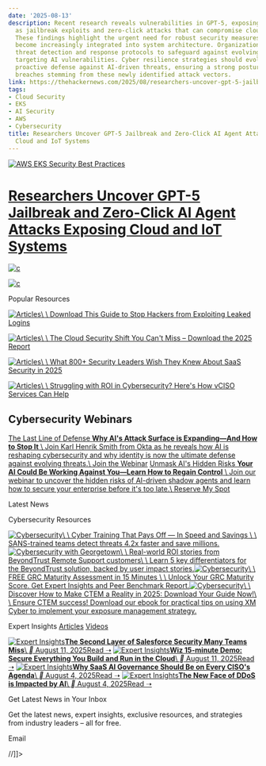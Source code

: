 ```yaml
---
date: '2025-08-13'
description: Recent research reveals vulnerabilities in GPT-5, exposing risks such
  as jailbreak exploits and zero-click attacks that can compromise cloud and IoT infrastructures.
  These findings highlight the urgent need for robust security measures as AI models
  become increasingly integrated into system architecture. Organizations must prioritize
  threat detection and response protocols to safeguard against evolving exploit techniques
  targeting AI vulnerabilities. Cyber resilience strategies should evolve to encompass
  proactive defense against AI-driven threats, ensuring a strong posture against potential
  breaches stemming from these newly identified attack vectors.
link: https://thehackernews.com/2025/08/researchers-uncover-gpt-5-jailbreak-and.html
tags:
- Cloud Security
- EKS
- AI Security
- AWS
- Cybersecurity
title: Researchers Uncover GPT-5 Jailbreak and Zero-Click AI Agent Attacks Exposing
  Cloud and IoT Systems
---
```


[![AWS EKS Security Best Practices](https://blogger.googleusercontent.com/img/b/R29vZ2xl/AVvXsEg4C_vJNFVj7OmsQjEjeQWuA8bl4h_5ZfCNvkkq2DaV6HyVWu6VSrZLmbijNQstgGQl2Qv8PEG_BQsHzVozdS_kCrYKqUA8V3UAQs46N4bJYeWGqsftTm3BFWGjrf0IavSg4ZIBesbagulNpVeR6VgPKaDcm699uYwbtfT9jHY3ndxYNh6TIMFzGs60g8a-/s728-e100/llm-d.png)](https://thehackernews.uk/llm-security-cheatsheet-d)

# [Researchers Uncover GPT-5 Jailbreak and Zero-Click AI Agent Attacks Exposing Cloud and IoT Systems](https://thehackernews.com/2025/08/researchers-uncover-gpt-5-jailbreak-and.html)

[![c](https://blogger.googleusercontent.com/img/b/R29vZ2xl/AVvXsEhpJsjPosNy0pXgkX5fDkygvmyxbl8XCjaXSo5wSsjH9DNj_omVoT5U-5r5roD3cE4ipiLoTMZGuaCzrPKGMLxecbCBqI3FV46O4kF26Ni1YjxEOF3nyGmzOGcaKo0efYItliIEt9qt8s_iCFS3pBumDwMGggR4hB9AA2F5ZoeiZ47pU0KSKLip6U5NyHfL/s300-e200/ciso-risk-certification-1.png)](https://thehackernews.uk/ciso-risk-certification-1)

[![c](https://blogger.googleusercontent.com/img/b/R29vZ2xl/AVvXsEjtlbNjlFLIL4h0RTenklzCJmHKtSnY2shCDhk_dw9OvQsx7IVC-r0clGtwfIwf3es0pdn9hKlYim0xH4gpNpKbdjNrdLev0r1hWi3k8COiggJdnPXpwkU92NsQaiQbXhDwAb_rLfDr_o5xvNsL7bNLY3SND_IIS968Vn2TaUA1eLp9_GSyuZ1kKs7oo8tV/s300-e200/core-4.png)](https://thehackernews.uk/core-4)

Popular Resources

[![Articles](<Base64-Image-Removed>)\\
\\
Download This Guide to Stop Hackers from Exploiting Leaked Logins](https://thehackernews.uk/leaked-credentials-2025)

[![Articles](<Base64-Image-Removed>)\\
\\
The Cloud Security Shift You Can't Miss – Download the 2025 Report](https://thehackernews.uk/sysdig-cloud-defense-2025)

[![Articles](<Base64-Image-Removed>)\\
\\
What 800+ Security Leaders Wish They Knew About SaaS Security in 2025](https://thehackernews.uk/saas-security-report-2025)

[![Articles](<Base64-Image-Removed>)\\
\\
Struggling with ROI in Cybersecurity? Here's How vCISO Services Can Help](https://thehackernews.uk/vciso-report-2025)

## Cybersecurity Webinars

[The Last Line of Defense **Why AI's Attack Surface is Expanding—And How to Stop It** \\
Join Karl Henrik Smith from Okta as he reveals how AI is reshaping cybersecurity and why identity is now the ultimate defense against evolving threats.\\
Join the Webinar](https://thehacker.news/ai-attack-surface?source=below) [Unmask AI's Hidden Risks **Your AI Could Be Working Against You—Learn How to Regain Control** \\
Join our webinar to uncover the hidden risks of AI-driven shadow agents and learn how to secure your enterprise before it's too late.\\
Reserve My Spot](https://thehacker.news/shadow-ai-agents-threats?source=below)

Latest News

Cybersecurity Resources

[![Cybersecurity](<Base64-Image-Removed>)\\
\\
Cyber Training That Pays Off — In Speed and Savings \\
\\
SANS-trained teams detect threats 4.2x faster and save millions.](https://thehackernews.uk/sans-business-value)[![Cybersecurity with Georgetown](<Base64-Image-Removed>)\\
\\
Real-world ROI stories from BeyondTrust Remote Support customers\\
\\
Learn 5 key differentiators for the BeyondTrust solution, backed by user impact stories.](https://thehackernews.uk/remote-support-reasons)[![Cybersecurity](<Base64-Image-Removed>)\\
\\
FREE GRC Maturity Assessment in 15 Minutes \\
\\
Unlock Your GRC Maturity Score. Get Expert Insights and Peer Benchmark Report.](https://thehackernews.uk/grc-maturity-assessment)[![Cybersecurity](https://blogger.googleusercontent.com/img/b/R29vZ2xl/AVvXsEhA5OIVtyU5AY0ONmLelcfUOwre7wYqO_M411yy8bwoNu-vkGQcwOg9xcWFfjfbfoehomHhnpTY9q4DaT8vws_KVdmCWkV9QKmelygAso9moiFVmxv7G1dKIA8_2dYHCYM2eGZQGMFst8hQr5qZBg8EcFBDPG0WgLDt5EEfY4ifPGiAWnpd62dBZ-Frh-S6/s400-rw-e365/5StagesofCTEM.gif)\\
\\
Discover How to Make CTEM a Reality in 2025: Download Your Guide Now!\\
\\
Ensure CTEM success! Download our ebook for practical tips on using XM Cyber to implement your exposure management strategy.](https://thehackernews.uk/ctem-5-stages-guide-native)

Expert Insights [Articles](https://thehackernews.com/expert-insights/) [Videos](https://thehackernews.com/videos/)

[![Expert Insights](<Base64-Image-Removed>)**The Second Layer of Salesforce Security Many Teams Miss**\\
__ August 11, 2025Read ➝](https://thehackernews.com/expert-insights/2025/08/the-second-layer-of-salesforce-security.html) [![Expert Insights](<Base64-Image-Removed>)**Wiz 15-minute Demo: Secure Everything You Build and Run in the Cloud**\\
__ August 11, 2025Read ➝](https://thehackernews.com/videos/2025/03/wiz-15-minute-demo-secure-everything.html) [![Expert Insights](<Base64-Image-Removed>)**Why SaaS AI Governance Should Be on Every CISO's Agenda**\\
__ August 4, 2025Read ➝](https://thehackernews.com/expert-insights/2025/08/why-saas-ai-governance-should-be-on.html) [![Expert Insights](<Base64-Image-Removed>)**The New Face of DDoS is Impacted by AI**\\
__ August 4, 2025Read ➝](https://thehackernews.com/expert-insights/2025/08/the-new-face-of-ddos-is-impacted-by-ai.html)

Get Latest News in Your Inbox

Get the latest news, expert insights, exclusive resources, and strategies from industry leaders – all for free.

Email

//\]\]>
